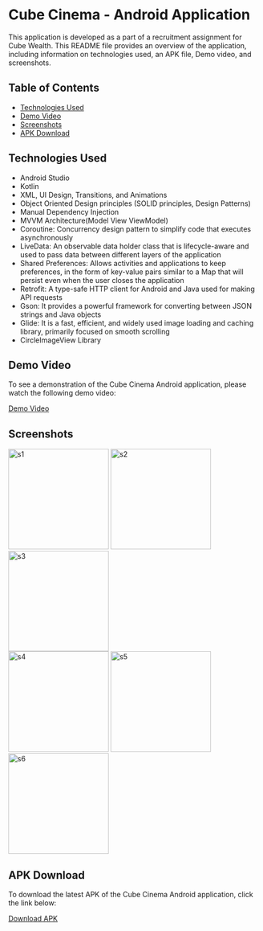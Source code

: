 # Cube Cinema - Android Application

This application is developed as a part of a recruitment assignment for Cube Wealth.
This README file provides an overview of the application, including information on technologies used, an APK file, Demo video, and screenshots.

## Table of Contents

- [Technologies Used](#technologies-used)
- [Demo Video](#demo-video)
- [Screenshots](#screenshots)
- [APK Download](#apk-download)

## Technologies Used

- Android Studio
- Kotlin
- XML, UI Design, Transitions, and Animations
- Object Oriented Design principles (SOLID principles, Design Patterns)
- Manual Dependency Injection
- MVVM Architecture(Model View ViewModel)
- Coroutine: Concurrency design pattern to simplify code that executes asynchronously
- LiveData: An observable data holder class that is lifecycle-aware and used to pass data between different layers of the application
- Shared Preferences: Allows activities and applications to keep preferences, in the form of key-value pairs similar to a Map that will persist even when the user closes the application
- Retrofit: A type-safe HTTP client for Android and Java used for making API requests
- Gson: It provides a powerful framework for converting between JSON strings and Java objects
- Glide: It is a fast, efficient, and widely used image loading and caching library, primarily focused on smooth scrolling
- CircleImageView Library

## Demo Video

To see a demonstration of the Cube Cinema Android application, please watch the following demo video:

[Demo Video](https://www.youtube.com/watch?v=tW-zSsCS2Jg)

## Screenshots

<div>
    <img src="https://github.com/srj347/Cube-Cinema/assets/69077430/24e53a9a-197d-4bb9-a051-3c03427cf0f5" alt="s1" width="200" />
    <img src="https://github.com/srj347/Cube-Cinema/assets/69077430/f79a67ed-7c30-4008-8dfd-f2dabb68132e" alt="s2" width="200" />
   <img src="https://github.com/srj347/Cube-Cinema/assets/69077430/93f3f8b2-1304-4b1d-bc70-327ed01b3626" alt="s3" width="200" />
</div>
<div>
    <img src="https://github.com/srj347/Cube-Cinema/assets/69077430/5264d776-0eab-450c-b08b-a1070ca00655" alt="s4" width="200" />
    <img src="https://github.com/srj347/Cube-Cinema/assets/69077430/a37b3749-b87f-4af2-9f50-ae86080398d5" alt="s5" width="200" />
    <img src="https://github.com/srj347/Cube-Cinema/assets/69077430/60952ed7-c4c0-4c5c-9b0a-c0767130f9d2" alt="s6" width="200" />
</div>

## APK Download

To download the latest APK of the Cube Cinema Android application, click the link below:

[Download APK](https://drive.google.com/file/d/1tlCGETCNuj-tz1tbbQGcoqlgVBOkreE6/view?usp=sharing)
